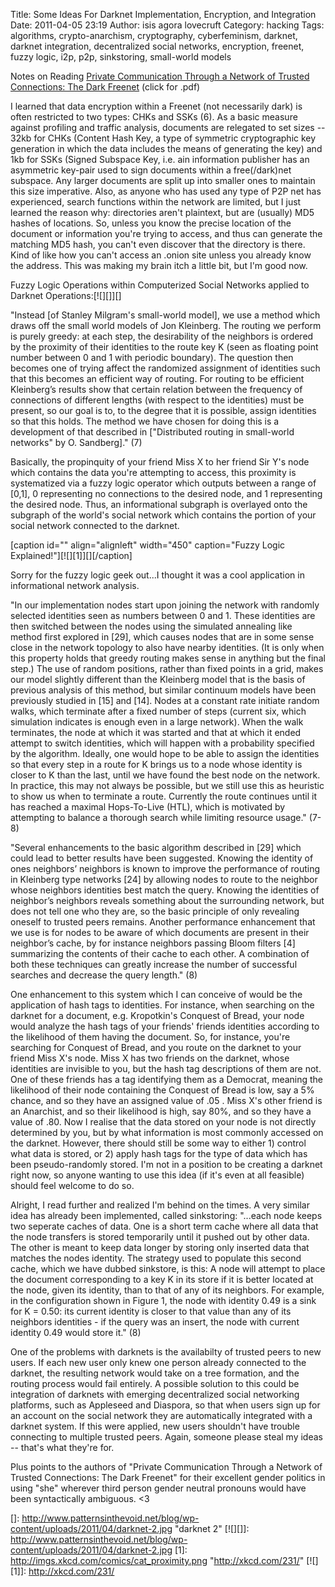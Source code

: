 Title: Some Ideas For Darknet Implementation, Encryption, and Integration
Date: 2011-04-05 23:19
Author: isis agora lovecruft
Category: hacking
Tags: algorithms, crypto-anarchism, cryptography, cyberfeminism, darknet, darknet integration, decentralized social networks, encryption, freenet, fuzzy logic, i2p, p2p, sinkstoring, small-world models

Notes on Reading [Private Communication Through a Network of Trusted
Connections: The Dark Freenet][] (click for .pdf)

I learned that data encryption within a Freenet (not necessarily dark)
is often restricted to two types: CHKs and SSKs (6). As a basic measure
against profiling and traffic analysis, documents are relegated to set
sizes -- 32kb for CHKs (Content Hash Key, a type of symmetric
cryptographic key generation in which the data includes the means of
generating the key) and 1kb for SSKs (Signed Subspace Key, i.e. ain
information publisher has an asymmetric key-pair used to sign documents
within a free(/dark)net subspace. Any larger documents are split up into
smaller ones to maintain this size imperative. Also, as anyone who has
used any type of P2P net has experienced, search functions within the
network are limited, but I just learned the reason why: directories
aren't plaintext, but are (usually) MD5 hashes of locations. So, unless
you know the precise location of the document or information you're
trying to access, and thus can generate the matching MD5 hash, you can't
even discover that the directory is there. Kind of like how you can't
access an .onion site unless you already know the address. This was
making my brain itch a little bit, but I'm good now.

Fuzzy Logic Operations within Computerized Social Networks applied to
Darknet Operations:[![][]][]

"Instead [of Stanley Milgram's small-world model], we use a method which
draws off the small world models of Jon Kleinberg. The routing we
perform is purely greedy: at each step, the desirability of the
neighbors is ordered by the proximity of their identities to the route
key K (seen as floating point number between 0 and 1 with periodic
boundary). The question then becomes one of trying affect the randomized
assignment of identities such that this becomes an efficient way of
routing. For routing to be efficient Kleinberg’s results show that
certain relation between the frequency of connections of different
lengths (with respect to the identities) must be present, so our goal is
to, to the degree that it is possible, assign identities so that this
holds. The method we have chosen for doing this is a development of that
described in ["Distributed routing in small-world networks" by O.
Sandberg]." (7)

Basically, the propinquity of your friend Miss X to her friend Sir Y's
node which contains the data you're attempting to access, this proximity
is systematized via a fuzzy logic operator which outputs between a range
of [0,1], 0 representing no connections to the desired node, and 1
representing the desired node. Thus, an informational subgraph is
overlayed onto the subgraph of the world's social network which contains
the portion of your social network connected to the darknet.

[caption id="" align="alignleft" width="450" caption="Fuzzy Logic
Explained!"][![][1]][][/caption]

Sorry for the fuzzy logic geek out...I thought it was a cool application
in informational network analysis.

"In our implementation nodes start upon joining the network with
randomly selected identities seen as numbers between 0 and 1. These
identities are then switched between the nodes using the simulated
annealing like method first explored in [29], which causes nodes that
are in some sense close in the network topology to also have nearby
identities. (It is only when this property holds that greedy routing
makes sense in anything but the final step.) The use of random
positions, rather than fixed points in a grid, makes our model slightly
different than the Kleinberg model that is the basis of previous
analysis of this method, but similar continuum models have been
previously studied in [15] and [14]. Nodes at a constant rate initiate
random walks, which terminate after a fixed number of steps (current
six, which simulation indicates is enough even in a large network). When
the walk terminates, the node at which it was started and that at which
it ended attempt to switch identities, which will happen with a
probability specified by the algorithm. Ideally, one would hope to be
able to assign the identities so that every step in a route for K brings
us to a node whose identity is closer to K than the last, until we have
found the best node on the network. In practice, this may not always be
possible, but we still use this as heuristic to show us when to
terminate a route. Currently the route continues until it has reached a
maximal Hops-To-Live (HTL), which is motivated by attempting to balance
a thorough search while limiting resource usage." (7-8)

"Several enhancements to the basic algorithm described in [29] which
could lead to better results have been suggested. Knowing the identity
of ones neighbors’ neighbors is known to improve the performance of
routing in Kleinberg type networks [24] by allowing nodes to route to
the neighbor whose neighbors identities best match the query. Knowing
the identities of neighbor’s neighbors reveals something about the
surrounding network, but does not tell one who they are, so the basic
principle of only revealing oneself to trusted peers remains. Another
performance enhancement that we use is for nodes to be aware of which
documents are present in their neighbor’s cache, by for instance
neighbors passing Bloom filters [4] summarizing the contents of their
cache to each other. A combination of both these techniques can greatly
increase the number of successful searches and decrease the query
length." (8)

One enhancement to this system which I can conceive of would be the
application of hash tags to identities. For instance, when searching on
the darknet for a document, e.g. Kropotkin's Conquest of Bread, your
node would analyze the hash tags of your friends' friends identities
according to the likelihood of them having the document. So, for
instance, you're searching for Conquest of Bread, and you route on the
darknet to your friend Miss X's node. Miss X has two friends on the
darknet, whose identities are invisible to you, but the hash tag
descriptions of them are not. One of these friends has a tag identifying
them as a Democrat, meaning the likelihood of their node containing the
Conquest of Bread is low, say a 5% chance, and so they have an assigned
value of .05 . Miss X's other friend is an Anarchist, and so their
likelihood is high, say 80%, and so they have a value of .80. Now I
realise that the data stored on your node is not directly determined by
you, but by what information is most commonly accessed on the darknet.
However, there should still be some way to either 1) control what data
is stored, or 2) apply hash tags for the type of data which has been
pseudo-randomly stored. I'm not in a position to be creating a darknet
right now, so anyone wanting to use this idea (if it's even at all
feasible) should feel welcome to do so.

Alright, I read further and realized I'm behind on the times. A very
similar idea has already been implemented, called sinkstoring: "...each
node keeps two seperate caches of data. One is a short term cache where
all data that the node transfers is stored temporarily until it pushed
out by other data. The other is meant to keep data longer by storing
only inserted data that matches the nodes identity. The strategy used to
populate this second cache, which we have dubbed sinkstore, is this: A
node will attempt to place the document corresponding to a key K in its
store if it is better located at the node, given its identity, than to
that of any of its neighbors. For example, in the configuration shown in
Figure 1, the node with identity 0.49 is a sink for K = 0.50: its
current identity is closer to that value than any of its neighbors
identities - if the query was an insert, the node with current identity
0.49 would store it." (8)

One of the problems with darknets is the availabilty of trusted peers to
new users. If each new user only knew one person already connected to
the darknet, the resulting network would take on a tree formation, and
the routing process would fail entirely. A possible solution to this
could be integration of darknets with emerging decentralized social
networking platforms, such as Appleseed and Diaspora, so that when users
sign up for an account on the social network they are automatically
integrated with a darknet system. If this were applied, new users
shouldn't have trouble connecting to multiple trusted peers. Again,
someone please steal my ideas -- that's what they're for.

Plus points to the authors of "Private Communication Through a Network
of Trusted Connections: The Dark Freenet" for their excellent gender
politics in using "she" wherever third person gender neutral pronouns
would have been syntactically ambiguous. \<3

  [Private Communication Through a Network of Trusted Connections: The
  Dark Freenet]: http://www.patternsinthevoid.net/blog/wp-content/uploads/2011/04/Private-Communication-Through-a-Network-of-Trusted-Connections-The-Dark-Freenet.pdf
  []: http://www.patternsinthevoid.net/blog/wp-content/uploads/2011/04/darknet-2.jpg
    "darknet 2"
  [![][]]: http://www.patternsinthevoid.net/blog/wp-content/uploads/2011/04/darknet-2.jpg
  [1]: http://imgs.xkcd.com/comics/cat_proximity.png
    "http://xkcd.com/231/"
  [![][1]]: http://xkcd.com/231/

